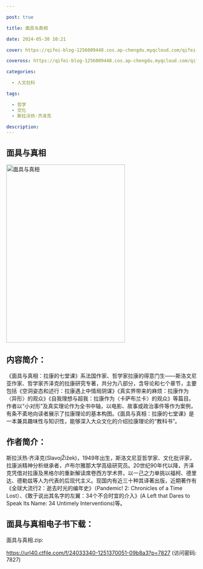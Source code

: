 ```yaml
---

post: true

title: 面具与真相

date: 2024-05-30 10:21

cover: https://qifei-blog-1256009448.cos.ap-chengdu.myqcloud.com/qifei-blog/s34307351.jpg

coveross: https://qifei-blog-1256009448.cos.ap-chengdu.myqcloud.com/qifei-blog/s34307351.jpg

categories:

  - 人文社科

tags:

  - 哲学
  - 文化
  - 斯拉沃热·齐泽克

description:
---
```


## 面具与真相

<img alt="面具与真相" class="aligncenter loading" data-was-processed="true" decoding="async" fetchpriority="high" height="471" src="https://qifei-blog-1256009448.cos.ap-chengdu.myqcloud.com/qifei-blog/s34307351.jpg" style="cursor: zoom-in;" width="314"/>

## 内容简介：

《面具与真相：拉康的七堂课》系法国作家、哲学家拉康的得意门生——斯洛文尼亚作家、哲学家齐泽克的拉康研究专著，共分为八部分，含导论和七个章节，主要包括《空洞姿态和述行：拉康遇上中情局阴谋》《真实界带来的麻烦：拉康作为〈异形〉的观众》《自我理想与超我：拉康作为〈卡萨布兰卡〉的观众》等篇目。作者以“小对形”及真实理论作为全书中轴，以电影、故事或政治事件等作为案例，有条不紊地向读者展示了拉康理论的基本构图。《面具与真相：拉康的七堂课》是一本兼具趣味性与知识性，能够深入大众文化的介绍拉康理论的“教科书”。

## 作者简介：

斯拉沃热·齐泽克(SlavojŽižek)，1949年出生，斯洛文尼亚哲学家、文化批评家，拉康派精神分析继承者，卢布尔雅那大学高级研究员。20世纪90年代以降，齐泽克凭借对拉康及黑格尔的重新解读席卷西方学术界，以一己之力单挑以福柯、德里达、德勒兹等人为代表的后现代主义。现国内有近三十种其译著出版，近期著作有《全球大流行2：逝去时光的编年史》（Pandemic! 2: Chronicles of a Time Lost）、《敢于说出其名字的左翼：34个不合时宜的介入》(A Left that Dares to Speak Its Name: 34 Untimely Interventions)等。

## 面具与真相电子书下载：

面具与真相.zip: 

https://url40.ctfile.com/f/24033340-1251370051-09b8a3?p=7827 (访问密码: 7827)
